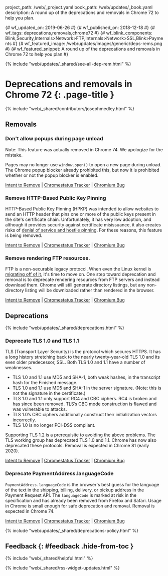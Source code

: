 project_path: /web/_project.yaml
book_path: /web/updates/_book.yaml
description: A round up of the deprecations and removals in Chrome 72 to help you plan.

{# wf_updated_on: 2019-06-26 #}
{# wf_published_on: 2018-12-18 #}
{# wf_tags: deprecations,removals,chrome72 #}
{# wf_blink_components: Blink,Security,Internals>Network>FTP,Internals>Network>SSL,Blink>Payments #}
{# wf_featured_image: /web/updates/images/generic/deps-rems.png #}
{# wf_featured_snippet: A round up of the deprecations and removals in Chrome 72 to help you plan.#}

{% include "web/updates/_shared/see-all-dep-rem.html" %}

# Deprecations and removals in Chrome 72 {: .page-title }

{% include "web/_shared/contributors/josephmedley.html" %}

## Removals

### Don't allow popups during page unload

Note: This feature was actually removed in Chrome 74. We apologize for the
mistake.

Pages may no longer use `window.open()` to open a new page during unload. The
Chrome popup blocker already prohibited this, but now it is prohibited whether
or not the popup blocker is enabled.

[Intent to Remove](https://crbug.com/844455) &#124;
[Chromestatus Tracker](https://www.chromestatus.com/feature/5989473649164288) &#124;
[Chromium Bug](https://groups.google.com/a/chromium.org/d/topic/blink-dev/MkA0A1YKSw4/discussion)


### Remove HTTP-Based Public Key Pinning

HTTP-Based Public Key Pinning (HPKP) was intended to allow websites to send an
HTTP header that pins one or more of the public keys present in the site's
certificate chain. Unfortunately, it has very low adoption, and although it
provides security against certificate misissuance, it also creates risks of
[denial of service and hostile pinning](https://groups.google.com/a/chromium.org/d/msg/blink-dev/he9tr7p3rZ8/eNMwKPmUBAAJ).
For these reasons, this feature is being removed.

[Intent to Remove](https://groups.google.com/a/chromium.org/d/topic/blink-dev/he9tr7p3rZ8/discussion) &#124;
[Chromestatus Tracker](https://www.chromestatus.com/feature/5903385005916160) &#124;
[Chromium Bug](https://crbug.com/779166)

### Remove rendering FTP resources.

FTP is a non-securable legacy protocol. When even the Linux kernel is
[migrating off of it](https://www.kernel.org/shutting-down-ftp-services.html),
it's time to move on. One step toward deprecation and removal is to deprecate
rendering resources from FTP servers and instead download them. Chrome will
still generate directory listings, but any non-directory listing will be
downloaded rather than rendered in the browser.


[Intent to Remove](https://groups.google.com/a/chromium.org/d/topic/blink-dev/eopgOoY1QLs/discussion) &#124;
[Chromestatus Tracker](https://www.chromestatus.com/feature/6199005675520000) &#124;
[Chromium Bug](https://bugs.chromium.org/p/chromium/issues/detail?id=744499)


## Deprecations

{% include "web/updates/_shared/deprecations.html" %}

### Deprecate TLS 1.0 and TLS 1.1

TLS (Transport Layer Security) is the protocol which secures HTTPS. It has a
long history stretching back to the nearly twenty-year-old TLS 1.0 and its even
older predecessor, SSL. Both TLS 1.0 and 1.1 have a number of weaknesses.

* TLS 1.0 and 1.1 use MD5 and SHA-1, both weak hashes, in the transcript hash
  for the Finished message.
* TLS 1.0 and 1.1 use MD5 and SHA-1 in the server signature. (Note: this is not
  the signature in the certificate.)
* TLS 1.0 and 1.1 only support RC4 and CBC ciphers. RC4 is broken and has since
  been removed. TLS’s CBC mode construction is flawed and was vulnerable to
  attacks.
* TLS 1.0’s CBC ciphers additionally construct their initialization vectors
  incorrectly.
* TLS 1.0 is no longer PCI-DSS compliant.

Supporting TLS 1.2 is a prerequisite to avoiding the above problems. The TLS
working group has deprecated TLS 1.0 and 1.1. Chrome has now also deprecated
these protocols. Removal is expected in Chrome 81 (early 2020).


[Intent to Remove](https://groups.google.com/a/chromium.org/d/topic/blink-dev/EHSnAn2rucg/discussion) &#124;
[Chromestatus Tracker](https://www.chromestatus.com/feature/5654791610957824) &#124;
[Chromium Bug](https://crbug.com/896013)


### Deprecate PaymentAddress.languageCode
`PaymentAddress.languageCode` is the browser's best guess for the language of
the text in the shipping, billing, delivery, or pickup address in the Payment
Request API. The `languageCode` is marked at risk in the specification and has
already been removed from Firefox and Safari. Usage in Chrome is small enough
for safe deprecation and removal. Removal is expected in Chrome 74.

[Intent to Remove](https://groups.google.com/a/chromium.org/d/topic/blink-dev/ma2J2RumrmM/discussion) &#124;
[Chromestatus Tracker](https://www.chromestatus.com/feature/4992562146312192) &#124;
[Chromium Bug](https://crbug.com/877521)


{% include "web/updates/_shared/deprecations-policy.html" %}

## Feedback {: #feedback .hide-from-toc }

{% include "web/_shared/helpful.html" %}

{% include "web/_shared/rss-widget-updates.html" %}
